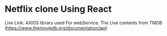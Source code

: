 # Netflix clone Using React
Live Link: 
AXIOS library used For webService.
The Live contents from TMDB (https://www.themoviedb.org/documentation/api)